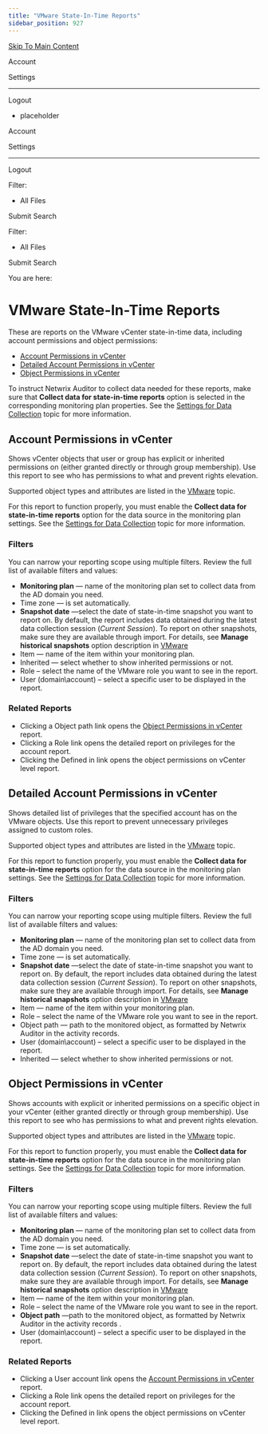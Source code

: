 ```yaml
---
title: "VMware State-In-Time Reports"
sidebar_position: 927
---
```


[Skip To Main Content](#)

Account

Settings

---

Logout

* placeholder

Account

Settings

---

Logout

Filter: 

* All Files

Submit Search

Filter: 

* All Files

Submit Search

You are here:

# VMware State-In-Time Reports

These are reports on the VMware vCenter state-in-time data, including account permissions and object permissions:

* [Account Permissions in vCenter](#Account "Account Permissions in SQL Server")
* [Detailed Account Permissions in vCenter](#Detailed "Detailed Account Permissions in vCenter")
* [Object Permissions in vCenter](#Object "Object Permissions in vCenter")

To instruct Netwrix Auditor to collect data needed for these reports, make sure that **Collect data for state-in-time reports** option is selected in the corresponding monitoring plan properties. See the [Settings for Data Collection](../../../MonitoringPlans/Create.htm#Settings "Settings for Data Collection") topic for more information.

## Account Permissions in vCenter

Shows vCenter objects that user or group has explicit or inherited permissions on (either granted directly or through group membership). Use this report to see who has permissions to what and prevent rights elevation.

Supported object types and attributes are listed in the [VMware](../../../../Configuration/VMware/Overview.htm "VMware Servers") topic.

For this report to function properly, you must enable the **Collect data for state-in-time reports** option for the data source in the monitoring plan settings. See the [Settings for Data Collection](../../../MonitoringPlans/Create.htm#Settings "Settings for Data Collection") topic for more information.

### Filters

You can narrow your reporting scope using multiple filters. Review the full list of available filters and values:

* **Monitoring plan** — name of the monitoring plan set to collect data from the AD domain you need.
* Time zone — is set automatically.
* **Snapshot date** —select the date of state-in-time snapshot you want to report on. By default, the report includes data obtained during the latest data collection session (*Current Session*). To report on other snapshots, make sure they are available through import. For details, see **Manage historical snapshots** option description in [VMware](../../../MonitoringPlans/VMware/Overview.htm "VMware Plans")
* Item — name of the item within your monitoring plan.
* Inherited — select whether to show inherited permissions or not.
* Role – select the name of the VMware role you want to see in the report.
* User (domain\account) – select a specific user to be displayed in the report.

### Related Reports

* Clicking a Object path link opens the [Object Permissions in vCenter](#Object "Object Permissions in vCenter") report.
* Clicking a Role link opens the detailed report on privileges for the account report.
* Clicking the Defined in link opens the object permissions on vCenter level report.

## Detailed Account Permissions in vCenter

Shows detailed list of privileges that the specified account has on the VMware objects. Use this report to prevent unnecessary privileges assigned to custom roles.

Supported object types and attributes are listed in the [VMware](../../../../Configuration/VMware/Overview.htm "VMware Servers") topic.

For this report to function properly, you must enable the **Collect data for state-in-time reports** option for the data source in the monitoring plan settings. See the [Settings for Data Collection](../../../MonitoringPlans/Create.htm#Settings "Settings for Data Collection") topic for more information.

### Filters

You can narrow your reporting scope using multiple filters. Review the full list of available filters and values:

* **Monitoring plan** — name of the monitoring plan set to collect data from the AD domain you need.
* Time zone — is set automatically.
* **Snapshot date** —select the date of state-in-time snapshot you want to report on. By default, the report includes data obtained during the latest data collection session (*Current Session*). To report on other snapshots, make sure they are available through import. For details, see **Manage historical snapshots** option description in [VMware](../../../MonitoringPlans/VMware/Overview.htm "VMware Plans")
* Item — name of the item within your monitoring plan.
* Role – select the name of the VMware role you want to see in the report.
* Object path — path to the monitored object, as formatted by Netwrix Auditor in the activity records.
* User (domain\account) – select a specific user to be displayed in the report.
* Inherited — select whether to show inherited permissions or not.

## Object Permissions in vCenter

Shows accounts with explicit or inherited permissions on a specific object in your vCenter (either granted directly or through group membership). Use this report to see who has permissions to what and prevent rights elevation.

Supported object types and attributes are listed in the [VMware](../../../../Configuration/VMware/Overview.htm "VMware Servers") topic.

For this report to function properly, you must enable the **Collect data for state-in-time reports** option for the data source in the monitoring plan settings. See the [Settings for Data Collection](../../../MonitoringPlans/Create.htm#Settings "Settings for Data Collection") topic for more information.

### Filters

You can narrow your reporting scope using multiple filters. Review the full list of available filters and values:

* **Monitoring plan** — name of the monitoring plan set to collect data from the AD domain you need.
* Time zone — is set automatically.
* **Snapshot date** —select the date of state-in-time snapshot you want to report on. By default, the report includes data obtained during the latest data collection session (*Current Session*). To report on other snapshots, make sure they are available through import. For details, see **Manage historical snapshots** option description in [VMware](../../../MonitoringPlans/VMware/Overview.htm "VMware Plans")
* Item — name of the item within your monitoring plan.
* Role – select the name of the VMware role you want to see in the report.
* **Object path** —path to the monitored object, as formatted by Netwrix Auditor in the activity records .
* User (domain\account) – select a specific user to be displayed in the report.

### Related Reports

* Clicking a User account link opens the [Account Permissions in vCenter](#Account "Account Permissions in vCenter") report.
* Clicking a Role link opens the detailed report on privileges for the account report.
* Clicking the Defined in link opens the object permissions on vCenter level report.